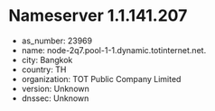 # Nameserver 1.1.141.207

* as_number: 23969
* name: node-2q7.pool-1-1.dynamic.totinternet.net.
* city: Bangkok
* country: TH
* organization: TOT Public Company Limited
* version: Unknown
* dnssec: Unknown
